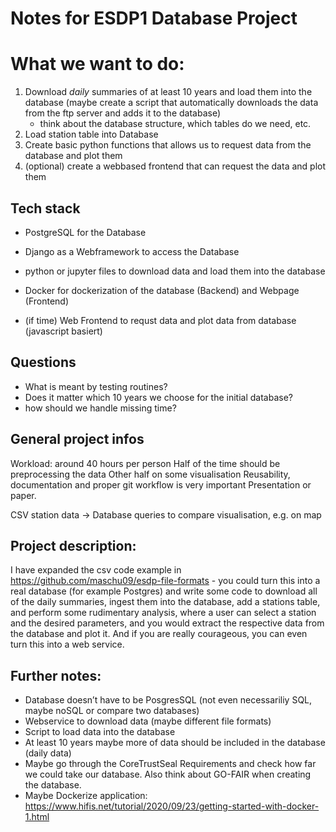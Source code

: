 # Notes for ESDP1 Database Project

# What we want to do:

1. Download _daily_ summaries of at least 10 years and load them into the database (maybe create a script that automatically downloads the data from the ftp server and adds it to the database)
   - think about the database structure, which tables do we need, etc.
2. Load station table into Database
3. Create basic python functions that allows us to request data from the database and plot them
4. (optional) create a webbased frontend that can request the data and plot them

## Tech stack

- PostgreSQL for the Database
- Django as a Webframework to access the Database
- python or jupyter files to download data and load them into the database
- Docker for dockerization of the database (Backend) and Webpage (Frontend)

- (if time) Web Frontend to requst data and plot data from database (javascript basiert)

## Questions

- What is meant by testing routines?
- Does it matter which 10 years we choose for the initial database?
- how should we handle missing time?

## General project infos

Workload: around 40 hours per person
Half of the time should be preprocessing the data
Other half on some visualisation
Reusability, documentation and proper git workflow is very important
Presentation or paper.

CSV station data -> Database queries to compare visualisation, e.g. on map

## Project description:

I have expanded the csv code example in https://github.com/maschu09/esdp-file-formats - you could turn this into a real database (for example Postgres) and write some code to download all of the daily summaries, ingest them into the database, add a stations table, and perform some rudimentary analysis, where a user can select a station and the desired parameters, and you would extract the respective data from the database and plot it. And if you are really courageous, you can even turn this into a web service.

## Further notes:

- Database doesn’t have to be PosgresSQL (not even necessariliy SQL, maybe noSQL or compare two databases)
- Webservice to download data (maybe different file formats)
- Script to load data into the database
- At least 10 years maybe more of data should be included in the database (daily data)
- Maybe go through the CoreTrustSeal Requirements and check how far we could take our database. Also think about GO-FAIR when creating the database.
- Maybe Dockerize application: https://www.hifis.net/tutorial/2020/09/23/getting-started-with-docker-1.html
